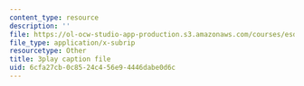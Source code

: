 ```yaml
---
content_type: resource
description: ''
file: https://ol-ocw-studio-app-production.s3.amazonaws.com/courses/esd-s43-green-supply-chain-management-spring-2014/6cfa27cb0c8524c456e94446dabe0d6c_OgpNXj2cEzA.srt
file_type: application/x-subrip
resourcetype: Other
title: 3play caption file
uid: 6cfa27cb-0c85-24c4-56e9-4446dabe0d6c
---
```

